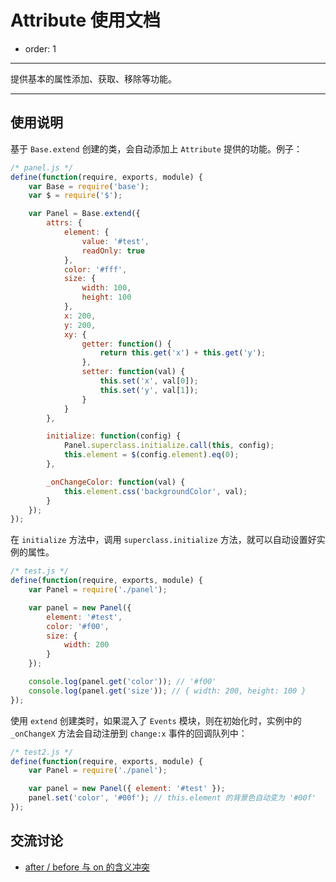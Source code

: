 
# Attribute 使用文档

- order: 1

---

提供基本的属性添加、获取、移除等功能。

---

## 使用说明

基于 `Base.extend` 创建的类，会自动添加上 `Attribute` 提供的功能。例子：

```js
/* panel.js */
define(function(require, exports, module) {
    var Base = require('base');
    var $ = require('$');

    var Panel = Base.extend({
        attrs: {
            element: {
                value: '#test',
                readOnly: true
            },
            color: '#fff',
            size: {
                width: 100,
                height: 100
            },
            x: 200,
            y: 200,
            xy: {
                getter: function() {
                    return this.get('x') + this.get('y');
                },
                setter: function(val) {
                    this.set('x', val[0]);
                    this.set('y', val[1]);
                }
            }
        },

        initialize: function(config) {
            Panel.superclass.initialize.call(this, config);
            this.element = $(config.element).eq(0);
        },

        _onChangeColor: function(val) {
            this.element.css('backgroundColor', val);
        }
    });
});
```

在 `initialize` 方法中，调用 `superclass.initialize` 方法，就可以自动设置好实例的属性。

```js
/* test.js */
define(function(require, exports, module) {
    var Panel = require('./panel');

    var panel = new Panel({
        element: '#test',
        color: '#f00',
        size: {
            width: 200
        }
    });

    console.log(panel.get('color')); // '#f00'
    console.log(panel.get('size')); // { width: 200, height: 100 }
});
```

使用 `extend` 创建类时，如果混入了 `Events` 模块，则在初始化时，实例中的 `_onChangeX`
方法会自动注册到 `change:x` 事件的回调队列中：

```js
/* test2.js */
define(function(require, exports, module) {
    var Panel = require('./panel');

    var panel = new Panel({ element: '#test' });
    panel.set('color', '#00f'); // this.element 的背景色自动变为 '#00f'
});
```


## 交流讨论

- [after / before 与 on 的含义冲突](https://github.com/alipay/arale/issues/74)

